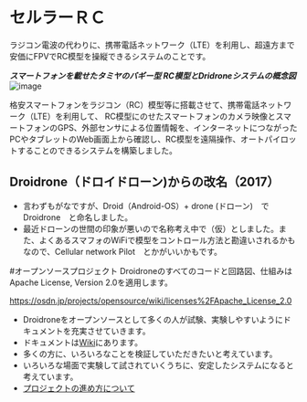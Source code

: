 # セルラーＲＣ

ラジコン電波の代わりに、携帯電話ネットワーク（LTE）を利用し、超遠方まで安価にFPVでRC模型を操縦できるシステムのことです。

**_スマートフォンを載せたタミヤのバギー型 RC模型とDridroneシステムの概念図_**
![image](https://docs.google.com/drawings/d/1daXMF05XgUGCy8scaGVKXU24igiqGjfQ_ZVNeVRyCrE/pub?w=800)

格安スマートフォンをラジコン（RC）模型等に搭載させて、携帯電話ネットワーク（LTE）を利用して、
RC模型にのせたスマートフォンのカメラ映像とスマートフォンのGPS、外部センサによる位置情報を、インターネットにつながったPCやタブレットのWeb画面上から確認し、RC模型を遠隔操作、オートパイロットすることのできるシステムを構築しました。

## Droidrone（ドロイドローン)からの改名（2017）
* 言わずもがなですが、Droid（Android-OS）+ drone (ドローン)　で　Droidrone　と命名しました。
* 最近ドローンの世間の印象が悪いので名称考え中で（仮）としました。また、よくあるスマフォのWiFiで模型をコントロール方法と勘違いされるかもなので、Cellular network Pilot　とかがいいかもです。

#オープンソースプロジェクト
Droidroneのすべてのコードと回路図、仕組みは Apache License, Version 2.0を適用します。

https://osdn.jp/projects/opensource/wiki/licenses%2FApache_License_2.0

* Droidroneをオープンソースとして多くの人が試験、実験しやすいようにドキュメントを充実させていきます。
* ドキュメントは[Wiki](https://github.com/i386koba/Droidrone/wiki)にあります。
* 多くの方に、いろいろなことを検証していただきたいと考えています。
* いろいろな場面で実験して試されていくうちに、安定したシステムになると考えています。
* [プロジェクトの進め方について](https://github.com/i386koba/Droidrone/wiki/Project)



